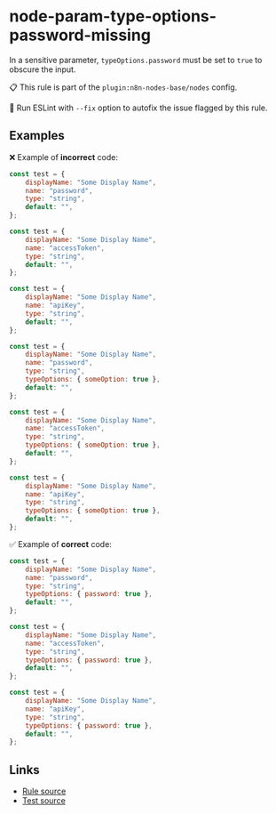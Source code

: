 [//]: # "File generated from a template. Do not edit this file directly."

# node-param-type-options-password-missing

In a sensitive parameter, `typeOptions.password` must be set to `true` to obscure the input.

📋 This rule is part of the `plugin:n8n-nodes-base/nodes` config.

🔧 Run ESLint with `--fix` option to autofix the issue flagged by this rule.

## Examples

❌ Example of **incorrect** code:

```js
const test = {
	displayName: "Some Display Name",
	name: "password",
	type: "string",
	default: "",
};

const test = {
	displayName: "Some Display Name",
	name: "accessToken",
	type: "string",
	default: "",
};

const test = {
	displayName: "Some Display Name",
	name: "apiKey",
	type: "string",
	default: "",
};

const test = {
	displayName: "Some Display Name",
	name: "password",
	type: "string",
	typeOptions: { someOption: true },
	default: "",
};

const test = {
	displayName: "Some Display Name",
	name: "accessToken",
	type: "string",
	typeOptions: { someOption: true },
	default: "",
};

const test = {
	displayName: "Some Display Name",
	name: "apiKey",
	type: "string",
	typeOptions: { someOption: true },
	default: "",
};
```

✅ Example of **correct** code:

```js
const test = {
	displayName: "Some Display Name",
	name: "password",
	type: "string",
	typeOptions: { password: true },
	default: "",
};

const test = {
	displayName: "Some Display Name",
	name: "accessToken",
	type: "string",
	typeOptions: { password: true },
	default: "",
};

const test = {
	displayName: "Some Display Name",
	name: "apiKey",
	type: "string",
	typeOptions: { password: true },
	default: "",
};
```

## Links

- [Rule source](../../lib/rules/node-param-type-options-password-missing.ts)
- [Test source](../../tests/node-param-type-options-password-missing.test.ts)
